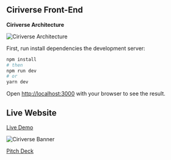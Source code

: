 ## Ciriverse Front-End

**Ciriverse Architecture**

![ Ciriverse Architecture](https://i.ibb.co/X5XQT4t/ciri-architecture.png)

First, run install dependencies the development server:

```bash
npm install
# then
npm run dev
# or
yarn dev
```

Open [http://localhost:3000](http://localhost:3000) with your browser to see the result.

## Live Website

[Live Demo](https://www.ciriverse.xyz)

![ Ciriverse Banner](https://i.ibb.co/VNgVKnv/Cover.png)

[Pitch Deck](https://drive.google.com/file/d/1Y_OSwF28eWIayRYb-wGpe8FxGxGuLYrs/view?usp=sharing)
